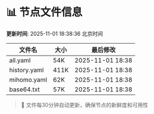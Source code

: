 # 📊 节点文件信息

**更新时间**: 2025-11-01 18:38:36 北京时间

| 文件名 | 大小 | 最后修改 |
|--------|------|----------|
| all.yaml | 54K | 2025-11-01 18:38 |
| history.yaml | 411K | 2025-11-01 18:38 |
| mihomo.yaml | 62K | 2025-11-01 18:38 |
| base64.txt | 57K | 2025-11-01 18:38 |

> 🔄 文件每30分钟自动更新，确保节点的新鲜度和可用性
